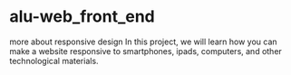 # alu-web_front_end
more about responsive design
In this project, we will learn how you can make a website responsive to smartphones, ipads, computers, and other technological materials.
